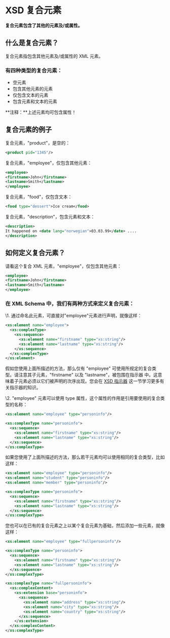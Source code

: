 # XSD 复合元素

**复合元素包含了其他的元素及/或属性。**

## 什么是复合元素？

复合元素指包含其他元素及/或属性的 XML 元素。

### 有四种类型的复合元素：

- 空元素
- 包含其他元素的元素
- 仅包含文本的元素
- 包含元素和文本的元素

**注释：**上述元素均可包含属性！

## 复合元素的例子

复合元素，"product"，是空的：

```xml
<product pid="1345"/>
```

复合元素，"employee"，仅包含其他元素：

```xml
<employee>
<firstname>John</firstname>
<lastname>Smith</lastname>
</employee>
```

复合元素，"food"，仅包含文本：

```xml
<food type="dessert">Ice cream</food>
```

复合元素，"description"，包含元素和文本：

```xml
<description>
It happened on <date lang="norwegian">03.03.99</date> ....
</description>
```

## 如何定义复合元素？

请看这个复合 XML 元素，"employee"，仅包含其他元素：

```xml
<employee>
<firstname>John</firstname>
<lastname>Smith</lastname>
</employee>
```

### 在 XML Schema 中，我们有两种方式来定义复合元素：

\1. 通过命名此元素，可直接对"employee"元素进行声明，就像这样：

```xml
<xs:element name="employee">
  <xs:complexType>
    <xs:sequence>
      <xs:element name="firstname" type="xs:string"/>
      <xs:element name="lastname" type="xs:string"/>
    </xs:sequence>
  </xs:complexType>
</xs:element>
```

假如您使用上面所描述的方法，那么仅有 "employee" 可使用所规定的复合类型。请注意其子元素，"firstname" 以及 "lastname"，被包围在指示器 <sequence>中。这意味着子元素必须以它们被声明的次序出现。您会在 [XSD 指示器](https://www.w3school.com.cn/schema/schema_complex_indicators.asp) 这一节学习更多有关指示器的知识。

\2. "employee" 元素可以使用 type 属性，这个属性的作用是引用要使用的复合类型的名称：

```xml
<xs:element name="employee" type="personinfo"/>

<xs:complexType name="personinfo">
  <xs:sequence>
    <xs:element name="firstname" type="xs:string"/>
    <xs:element name="lastname" type="xs:string"/>
  </xs:sequence>
</xs:complexType>
```

如果您使用了上面所描述的方法，那么若干元素均可以使用相同的复合类型，比如这样：

```xml
<xs:element name="employee" type="personinfo"/>
<xs:element name="student" type="personinfo"/>
<xs:element name="member" type="personinfo"/>

<xs:complexType name="personinfo">
  <xs:sequence>
    <xs:element name="firstname" type="xs:string"/>
    <xs:element name="lastname" type="xs:string"/>
  </xs:sequence>
</xs:complexType>
```

您也可以在已有的复合元素之上以某个复合元素为基础，然后添加一些元素，就像这样：

```xml
<xs:element name="employee" type="fullpersoninfo"/>

<xs:complexType name="personinfo">
  <xs:sequence>
    <xs:element name="firstname" type="xs:string"/>
    <xs:element name="lastname" type="xs:string"/>
  </xs:sequence>
</xs:complexType>

<xs:complexType name="fullpersoninfo">
  <xs:complexContent>
    <xs:extension base="personinfo">
      <xs:sequence>
        <xs:element name="address" type="xs:string"/>
        <xs:element name="city" type="xs:string"/>
        <xs:element name="country" type="xs:string"/>
      </xs:sequence>
    </xs:extension>
  </xs:complexContent>
</xs:complexType>
```